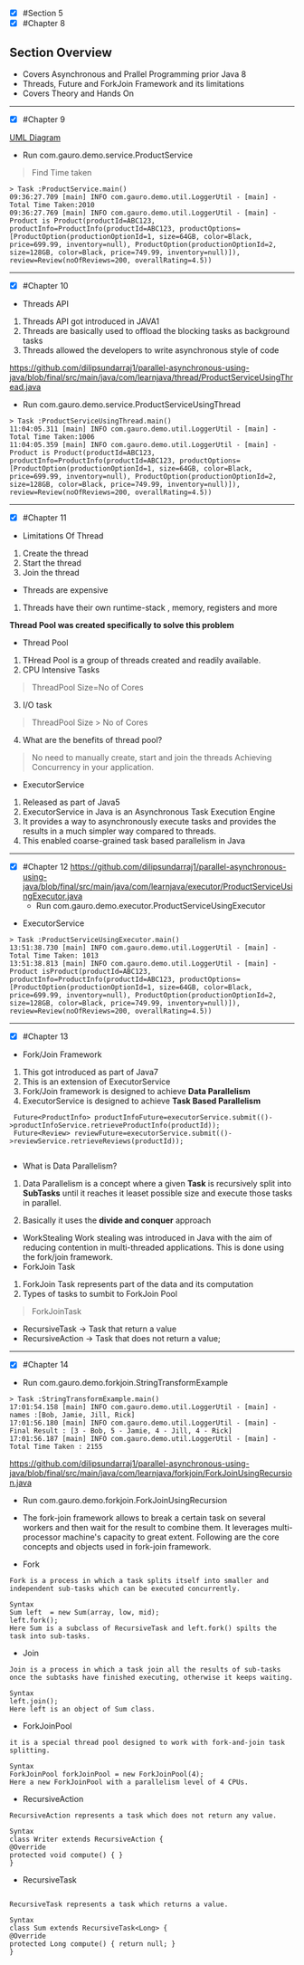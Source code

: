 - [x] #Section 5  
- [x] #Chapter 8  

## Section Overview
* Covers Asynchronous and Prallel Programming prior Java 8
* Threads, Future and ForkJoin Framework and its limitations
* Covers Theory and Hands On

--------
- [x]  #Chapter 9  

[UML Diagram](uml/ProductService.uml)
* Run com.gauro.demo.service.ProductService 
> Find Time taken
``` 
> Task :ProductService.main()
09:36:27.709 [main] INFO com.gauro.demo.util.LoggerUtil - [main] - Total Time Taken:2010
09:36:27.769 [main] INFO com.gauro.demo.util.LoggerUtil - [main] - Product is Product(productId=ABC123, productInfo=ProductInfo(productId=ABC123, productOptions=[ProductOption(productionOptionId=1, size=64GB, color=Black, price=699.99, inventory=null), ProductOption(productionOptionId=2, size=128GB, color=Black, price=749.99, inventory=null)]), review=Review(noOfReviews=200, overallRating=4.5))

```
--------
- [x]   #Chapter 10  

* Threads API
1.  Threads API got introduced in JAVA1
2.  Threads are basically used to offload the blocking tasks as background tasks
3.  Threads allowed the developers to write asynchronous style of code

https://github.com/dilipsundarraj1/parallel-asynchronous-using-java/blob/final/src/main/java/com/learnjava/thread/ProductServiceUsingThread.java

* Run com.gauro.demo.service.ProductServiceUsingThread
``` 
> Task :ProductServiceUsingThread.main()
11:04:05.311 [main] INFO com.gauro.demo.util.LoggerUtil - [main] - Total Time Taken:1006
11:04:05.359 [main] INFO com.gauro.demo.util.LoggerUtil - [main] - Product is Product(productId=ABC123, productInfo=ProductInfo(productId=ABC123, productOptions=[ProductOption(productionOptionId=1, size=64GB, color=Black, price=699.99, inventory=null), ProductOption(productionOptionId=2, size=128GB, color=Black, price=749.99, inventory=null)]), review=Review(noOfReviews=200, overallRating=4.5))

```
-------------

- [x]   #Chapter 11  
* Limitations Of Thread
1.  Create the thread
2.  Start the thread
3.  Join the thread

* Threads are expensive
1.  Threads have their own runtime-stack , memory, registers and more

**Thread Pool was created specifically to solve this problem**

* Thread Pool

1.  THread Pool is a group of threads created and readily available.
2.  CPU Intensive Tasks
> ThreadPool Size=No of Cores
3.  I/O task
> ThreadPool Size > No of Cores
4.  What are the benefits of thread pool?
> No need to manually create, start and join the threads
> Achieving Concurrency in your application.

* ExecutorService
1.  Released as part of Java5
2.  ExecutorService in Java is an Asynchronous Task Execution Engine
3.  It provides a way to asynchronously execute tasks and provides the results in a much simpler way compared to threads.
4.  This enabled coarse-grained task based parallelism in Java



-------------

- [x]   #Chapter 12
  https://github.com/dilipsundarraj1/parallel-asynchronous-using-java/blob/final/src/main/java/com/learnjava/executor/ProductServiceUsingExecutor.java
    * Run com.gauro.demo.executor.ProductServiceUsingExecutor
* ExecutorService

``` 
> Task :ProductServiceUsingExecutor.main()
13:51:38.730 [main] INFO com.gauro.demo.util.LoggerUtil - [main] - Total Time Taken: 1013
13:51:38.813 [main] INFO com.gauro.demo.util.LoggerUtil - [main] - Product isProduct(productId=ABC123, productInfo=ProductInfo(productId=ABC123, productOptions=[ProductOption(productionOptionId=1, size=64GB, color=Black, price=699.99, inventory=null), ProductOption(productionOptionId=2, size=128GB, color=Black, price=749.99, inventory=null)]), review=Review(noOfReviews=200, overallRating=4.5))

```


-------------

- [x]   #Chapter 13
* Fork/Join Framework
1.  This got introduced as part of Java7
2.  This is an extension of ExecutorService
3.  Fork/Join framework is designed to achieve **Data Parallelism**
4.  ExecutorService is designed to achieve **Task Based Parallelism**
``` 
 Future<ProductInfo> productInfoFuture=executorService.submit(()->productInfoService.retrieveProductInfo(productId));
 Future<Review> reviewFuture=executorService.submit(()->reviewService.retrieveReviews(productId));
        
```

* What is Data Parallelism?
1. Data Parallelism is a concept where a given **Task** is recursively split into **SubTasks** until it reaches it leaset possible size and
execute those tasks in parallel.

2.  Basically it uses the **divide and conquer** approach   

* WorkStealing
  Work stealing was introduced in Java with the aim of reducing contention in multi-threaded applications. This is done using the fork/join framework.
* ForkJoin Task
1.  ForkJoin Task represents part of the data and  its computation
2.  Types of tasks to sumbit to ForkJoin Pool 
> ForkJoinTask
- RecursiveTask -> Task that return a value
- RecursiveAction -> Task that does not return a value;


-------------

- [x]   #Chapter 14

* Run com.gauro.demo.forkjoin.StringTransformExample


``` 
> Task :StringTransformExample.main()
17:01:54.158 [main] INFO com.gauro.demo.util.LoggerUtil - [main] - names :[Bob, Jamie, Jill, Rick]
17:01:56.180 [main] INFO com.gauro.demo.util.LoggerUtil - [main] - Final Result : [3 - Bob, 5 - Jamie, 4 - Jill, 4 - Rick]
17:01:56.187 [main] INFO com.gauro.demo.util.LoggerUtil - [main] - Total Time Taken : 2155
```

https://github.com/dilipsundarraj1/parallel-asynchronous-using-java/blob/final/src/main/java/com/learnjava/forkjoin/ForkJoinUsingRecursion.java

* Run com.gauro.demo.forkjoin.ForkJoinUsingRecursion

*   The fork-join framework allows to break a certain task on several workers and then wait for the result to combine them. It leverages multi-processor machine's capacity to great extent. Following are the core concepts and objects used in fork-join framework.
- Fork
```
Fork is a process in which a task splits itself into smaller and independent sub-tasks which can be executed concurrently.

Syntax
Sum left  = new Sum(array, low, mid);
left.fork();
Here Sum is a subclass of RecursiveTask and left.fork() spilts the task into sub-tasks.
``` 
- Join
``` 
Join is a process in which a task join all the results of sub-tasks once the subtasks have finished executing, otherwise it keeps waiting.

Syntax
left.join();
Here left is an object of Sum class.

```

- ForkJoinPool
``` 
it is a special thread pool designed to work with fork-and-join task splitting.

Syntax
ForkJoinPool forkJoinPool = new ForkJoinPool(4);
Here a new ForkJoinPool with a parallelism level of 4 CPUs.

```
- RecursiveAction
``` 
RecursiveAction represents a task which does not return any value.

Syntax
class Writer extends RecursiveAction {
@Override
protected void compute() { }
}
``` 
- RecursiveTask
``` 

RecursiveTask represents a task which returns a value.

Syntax
class Sum extends RecursiveTask<Long> {
@Override
protected Long compute() { return null; }
}
```
